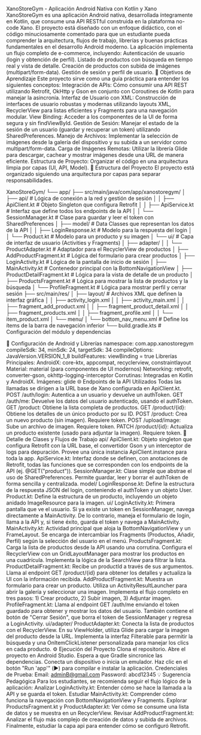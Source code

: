 XanoStoreGym - Aplicación Android Nativa con Kotlin y Xano
XanoStoreGym es una aplicación Android nativa, desarrollada íntegramente en Kotlin, que consume una API RESTful construida en la plataforma no-code Xano. El proyecto está diseñado con un enfoque didáctico, con el código minuciosamente comentado para que un estudiante pueda comprender la arquitectura, flujos de trabajo, librerías y buenas prácticas fundamentales en el desarrollo Android moderno.
La aplicación implementa un flujo completo de e-commerce, incluyendo:
Autenticación de usuario (login y obtención de perfil).
Listado de productos con búsqueda en tiempo real y vista de detalle.
Creación de productos con subida de imágenes (multipart/form-data).
Gestión de sesión y perfil de usuario.
🎯 Objetivos de Aprendizaje
Este proyecto sirve como una guía práctica para entender los siguientes conceptos:
Integración de APIs: Cómo consumir una API REST utilizando Retrofit, OkHttp y Gson en conjunto con Coroutines de Kotlin para manejar la asincronía.
Interfaz de Usuario con XML: Construcción de interfaces de usuario robustas y modernas utilizando layouts XML, RecyclerView para listas eficientes y Fragments para una navegación modular.
View Binding: Acceder a los componentes de la UI de forma segura y sin findViewById.
Gestión de Sesión: Manejar el estado de la sesión de un usuario (guardar y recuperar un token) utilizando SharedPreferences.
Manejo de Archivos: Implementar la selección de imágenes desde la galería del dispositivo y su subida a un servidor como multipart/form-data.
Carga de Imágenes Remotas: Utilizar la librería Glide para descargar, cachear y mostrar imágenes desde una URL de manera eficiente.
Estructura de Proyecto: Organizar el código en una arquitectura limpia por capas (UI, API, Model).
📂 Estructura del Proyecto
El proyecto está organizado siguiendo una arquitectura por capas para separar responsabilidades.

XanoStoreGym/
└── app/
├── src/main/java/com/app/xanostoregym/
│   ├── api/                      # Lógica de conexión a la red y gestión de sesión
│   │   ├── ApiClient.kt          # Objeto Singleton que configura Retrofit
│   │   ├── ApiService.kt         # Interfaz que define todos los endpoints de la API
│   │   └── SessionManager.kt     # Clase para guardar y leer el token con SharedPreferences
│   ├── model/                   # Data Classes que representan los datos de la API
│   │   ├── LoginResponse.kt      # Modelo para la respuesta del login
│   │   └── Product.kt            # Modelo para un producto y su imagen
│   └── ui/                      # Capa de interfaz de usuario (Activities y Fragments)
│       ├── adapter/
│       │   └── ProductAdapter.kt   # Adaptador para el RecyclerView de productos
│       ├── AddProductFragment.kt # Lógica del formulario para crear productos
│       ├── LoginActivity.kt      # Lógica de la pantalla de inicio de sesión
│       ├── MainActivity.kt       # Contenedor principal con la BottomNavigationView
│       ├── ProductDetailFragment.kt # Lógica para la vista de detalle de un producto
│       ├── ProductsFragment.kt   # Lógica para mostrar la lista de productos y la búsqueda
│       └── ProfileFragment.kt    # Lógica para mostrar perfil y cerrar sesión
├── src/main/res/
│   ├── layout/                  # Archivos XML que definen la interfaz gráfica
│   │   ├── activity_login.xml
│   │   ├── activity_main.xml
│   │   ├── fragment_add_product.xml
│   │   ├── fragment_product_detail.xml
│   │   ├── fragment_products.xml
│   │   ├── fragment_profile.xml
│   │   └── item_product.xml
│   └── menu/
│       └── bottom_nav_menu.xml     # Define los ítems de la barra de navegación inferior
└── build.gradle.kts             # Configuración del módulo y dependencias


🔧 Configuración de Android y Librerías
namespace: com.app.xanostoregym
compileSdk: 34, minSdk: 24, targetSdk: 34
compileOptions: JavaVersion.VERSION_1_8
buildFeatures: viewBinding = true
Librerías Principales:
AndroidX: core-ktx, appcompat, recyclerview, constraintlayout
Material: material (para componentes de UI modernos)
Networking: retrofit, converter-gson, okhttp-logging-interceptor
Corrutinas: Integradas en Kotlin y AndroidX.
Imágenes: glide
🌐 Endpoints de la API Utilizados
Todas las llamadas se dirigen a la URL base de Xano configurada en ApiClient.kt.
POST /auth/login: Autentica a un usuario y devuelve un authToken.
GET /auth/me: Devuelve los datos del usuario autenticado, usando el authToken.
GET /product: Obtiene la lista completa de productos.
GET /product/{id}: Obtiene los detalles de un único producto por su ID.
POST /product: Crea un nuevo producto (sin imagen). Requiere token.
POST /upload/image: Sube un archivo de imagen. Requiere token.
PATCH /product/{id}: Actualiza un producto existente (usado para adjuntar la imagen). Requiere token.
📘 Detalle de Clases y Flujos de Trabajo
api/
ApiClient.kt: Objeto singleton que configura Retrofit con la URL base, el convertidor Gson y un interceptor de logs para depuración. Provee una única instancia ApiClient.instance para toda la app.
ApiService.kt: Interfaz donde se definen, con anotaciones de Retrofit, todas las funciones que se corresponden con los endpoints de la API (ej. @GET("product")).
SessionManager.kt: Clase simple que abstrae el uso de SharedPreferences. Permite guardar, leer y borrar el authToken de forma sencilla y centralizada.
model/
LoginResponse.kt: Define la estructura de la respuesta JSON del login, conteniendo el authToken y un objeto User.
Product.kt: Define la estructura de un producto, incluyendo un objeto anidado ImageResource para la imagen.
ui/
LoginActivity.kt: Primera pantalla que ve el usuario. Si ya existe un token en SessionManager, navega directamente a MainActivity. De lo contrario, maneja el formulario de login, llama a la API y, si tiene éxito, guarda el token y navega a MainActivity.
MainActivity.kt: Actividad principal que aloja la BottomNavigationView y un FrameLayout. Se encarga de intercambiar los Fragments (Productos, Añadir, Perfil) según la selección del usuario en el menú.
ProductsFragment.kt: Carga la lista de productos desde la API usando una corrutina. Configura el RecyclerView con un GridLayoutManager para mostrar los productos en una cuadrícula. Implementa la lógica de la SearchView para filtrar la lista.
ProductDetailFragment.kt: Recibe un productId a través de sus argumentos. Llama al endpoint GET /product/{id} para obtener los detalles y actualiza la UI con la información recibida.
AddProductFragment.kt: Muestra un formulario para crear un producto. Utiliza un ActivityResultLauncher para abrir la galería y seleccionar una imagen. Implementa el flujo completo en tres pasos: 1) Crear producto, 2) Subir imagen, 3) Adjuntar imagen.
ProfileFragment.kt: Llama al endpoint GET /auth/me enviando el token guardado para obtener y mostrar los datos del usuario. También contiene el botón de "Cerrar Sesión", que borra el token de SessionManager y regresa a LoginActivity.
ui/adapter/
ProductAdapter.kt: Conecta la lista de productos con el RecyclerView. En su ViewHolder, utiliza Glide para cargar la imagen del producto desde la URL. Implementa la interfaz Filterable para permitir la búsqueda y una OnItemClickListener personalizada para manejar los clics en cada producto.
⚙️ Ejecución del Proyecto
Clona el repositorio.
Abre el proyecto en Android Studio.
Espera a que Gradle sincronice las dependencias.
Conecta un dispositivo o inicia un emulador.
Haz clic en el botón "Run 'app'" (▶️) para compilar e instalar la aplicación.
Credenciales de Prueba:
Email: adminB@gmail.com
Password: abcd12345
💡 Sugerencia Pedagógica
Para los estudiantes, se recomienda seguir el flujo lógico de la aplicación:
Analizar LoginActivity.kt: Entender cómo se hace la llamada a la API y se guarda el token.
Estudiar MainActivity.kt: Comprender cómo funciona la navegación con BottomNavigationView y Fragments.
Explorar ProductsFragment.kt y ProductAdapter.kt: Ver cómo se consume una lista de datos y se muestra en un RecyclerView.
Revisar AddProductFragment.kt: Analizar el flujo más complejo de creación de datos y subida de archivos.
Finalmente, estudiar la capa api para entender cómo se configuró Retrofit.
